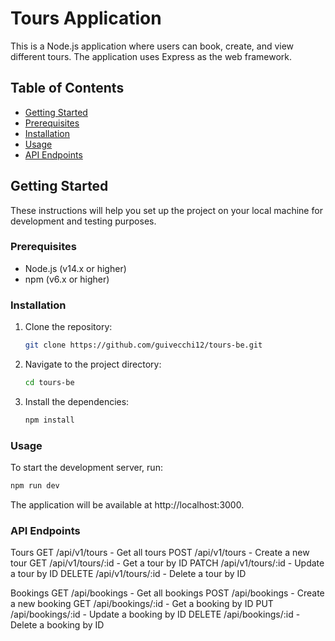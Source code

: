 # Tours Application

This is a Node.js application where users can book, create, and view different tours. The application uses Express as the web framework.

## Table of Contents
- [Getting Started](#getting-started)
- [Prerequisites](#prerequisites)
- [Installation](#installation)
- [Usage](#usage)
- [API Endpoints](#api-endpoints)

## Getting Started

These instructions will help you set up the project on your local machine for development and testing purposes.

### Prerequisites

- Node.js (v14.x or higher)
- npm (v6.x or higher)

### Installation

1. Clone the repository:
    ```sh
    git clone https://github.com/guivecchi12/tours-be.git
    ```
2. Navigate to the project directory:
    ```sh
    cd tours-be
    ```
3. Install the dependencies:
    ```sh
    npm install
    ```

### Usage

To start the development server, run:
```sh
npm run dev
```
The application will be available at http://localhost:3000.

### API Endpoints

Tours
GET /api/v1/tours - Get all tours
POST /api/v1/tours - Create a new tour
GET /api/v1/tours/:id - Get a tour by ID
PATCH /api/v1/tours/:id - Update a tour by ID
DELETE /api/v1/tours/:id - Delete a tour by ID

Bookings
GET /api/bookings - Get all bookings
POST /api/bookings - Create a new booking
GET /api/bookings/:id - Get a booking by ID
PUT /api/bookings/:id - Update a booking by ID
DELETE /api/bookings/:id - Delete a booking by ID